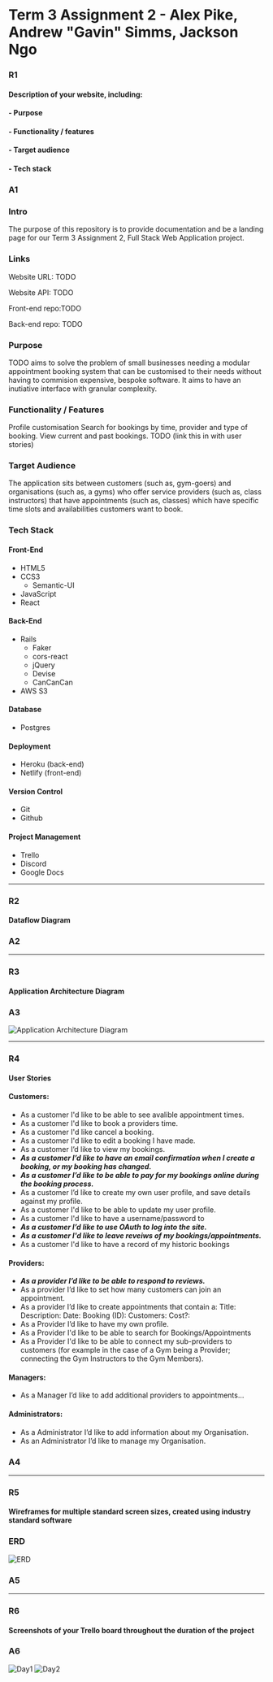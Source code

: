 # Term 3 Assignment 2 - Alex Pike, Andrew "Gavin" Simms, Jackson Ngo

### R1

#### Description of your website, including:
#### - Purpose
#### - Functionality / features
#### - Target audience
#### - Tech stack

### A1

### **Intro**

The purpose of this repository is to provide documentation and be a landing page for our Term 3 Assignment 2, Full Stack Web Application project.

### **Links**

Website URL: TODO

Website API: TODO

Front-end repo:TODO

Back-end repo: TODO

### **Purpose**

TODO aims to solve the problem of small businesses needing a modular appointment booking system that can be customised to their needs without having to commision expensive, bespoke software. It aims to have an inutiative interface with granular complexity.

### **Functionality / Features**

Profile customisation
Search for bookings by time, provider and type of booking.
View current and past bookings.
TODO (link this in with user stories)

### **Target Audience**

The application sits between customers (such as, gym-goers) and organisations (such as, a gyms) who offer service providers (such as, class instructors) that have appointments (such as, classes) which have specific time slots and availabilities customers want to book.

### **Tech Stack**

#### Front-End
* HTML5
* CCS3
    * Semantic-UI
* JavaScript
* React
#### Back-End
* Rails
    * Faker
    * cors-react
    * jQuery
    * Devise
    * CanCanCan
* AWS S3
#### Database
* Postgres
#### Deployment
* Heroku (back-end)
* Netlify (front-end)
#### Version Control
* Git
* Github
#### Project Management
* Trello
* Discord
* Google Docs

---

### R2

#### Dataflow Diagram

### A2



---

### R3

#### Application Architecture Diagram

### A3

![Application Architecture Diagram](docs/AAD.png "Application Architecture Diagram")

---

### R4

#### User Stories

#### Customers:

- As a customer I'd like to be able to see avalible appointment times.
- As a customer I'd like to book a providers time.
- As a customer I'd like cancel a booking.
- As a customer I'd like to edit a booking I have made.
- As a customer I’d like to view my bookings.
- ***As a customer I’d like to have an email confirmation when I create a booking, or my booking has changed.***
- ***As a customer I’d like to be able to pay for my bookings online during the booking process.***
- As a customer I’d like to create my own user profile, and save details against my profile.
- As a customer I'd like to be able to update my user profile.
- As a customer I'd like to have a username/password to 
- ***As a customer I’d like to use OAuth to log into the site.***
- ***As a customer I'd like to leave reveiws of my bookings/appointments.***
- As a customer I'd like to have a record of my historic bookings


#### Providers:

- ***As a provider I’d like to be able to respond to reviews.***
- As a provider I’d like to set how many customers can join an appointment.
- As a provider I’d like to create appointments that contain a: Title: Description: Date: Booking (ID): Customers:  Cost?:
- As a Provider I’d like to have my own profile.
- As a Provider I'd like to be able to search for Bookings/Appointments
- As a Provider I'd like to be able to connect my sub-providers to customers (for example in the case of a Gym being a Provider; connecting the Gym Instructors to the Gym Members).

#### Managers:

- As a Manager I’d like to add additional providers to appointments… 


#### Administrators:

- As a Administrator I’d like to add information about my Organisation.
- As an Administrator I’d like to manage my Organisation.

### A4


---

### R5

#### Wireframes for multiple standard screen sizes, created using industry standard software


### ERD

![ERD](https://lucid.app/publicSegments/view/1d6c8421-6cd8-4ebf-99b4-b9814e521d43/image.png "ERD")

### A5


---

### R6

#### Screenshots of your Trello board throughout the duration of the project

### A6

![Day1](docs/Trello-Day1.png "Day1")
![Day2](docs/Trello-Day2.png "Day2")